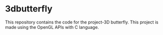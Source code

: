 # 3dbutterfly
This repository contains the code for the project-3D butterfly. This project is made using the OpenGL APIs with C language.
